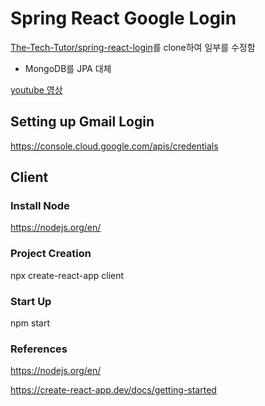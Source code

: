 # Spring React Google Login

[The-Tech-Tutor/spring-react-login](https://github.com/The-Tech-Tutor/spring-react-login )를 clone하여 일부를 수정함
- MongoDB를 JPA 대체

[youtube 영상](https://www.youtube.com/watch?v=HV-9EIU9JVY&t=246s)

## Setting up Gmail Login

https://console.cloud.google.com/apis/credentials

## Client

### Install Node

https://nodejs.org/en/

### Project Creation

npx create-react-app client

### Start Up

npm start

### References

https://nodejs.org/en/

https://create-react-app.dev/docs/getting-started
